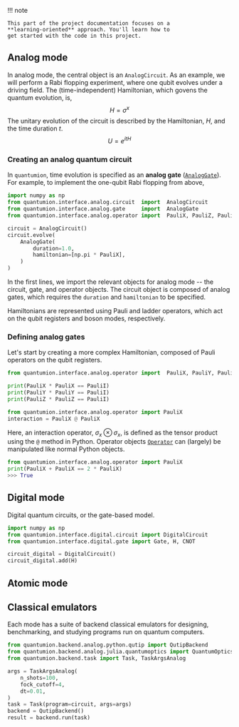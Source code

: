 !!! note

    This part of the project documentation focuses on a
    **learning-oriented** approach. You'll learn how to
    get started with the code in this project.


[//]: # (- Help newcomers with getting started)

[//]: # (- Teach readers about your library by making them)

[//]: # (    write code)

[//]: # (- Inspire confidence through examples that work for)

[//]: # (    everyone, repeatably)

[//]: # (- Give readers an immediate sense of achievement)

[//]: # (- Show concrete examples, no abstractions)

[//]: # (- Provide the minimum necessary explanation)

[//]: # (- Avoid any distractions)


## Analog mode
In analog mode, the central object is an `AnalogCircuit`. 
As an example, we will perform a Rabi flopping experiment, where one qubit evolves under a driving field.
The (time-independent) Hamiltonian, which govens the quantum evolution, is,
$$
H = \sigma^x
$$
The unitary evolution of the circuit is described by the Hamiltonian, $H$, and the time duration $t$. 
$$
U = e^{i t H}
$$

### Creating an analog quantum circuit
In `quantumion`, time evolution is specified as an **analog gate** ([`AnalogGate`](reference.md)).
For example, to implement the one-qubit Rabi flopping from above,
```py
import numpy as np
from quantumion.interface.analog.circuit  import  AnalogCircuit
from quantumion.interface.analog.gate     import  AnalogGate
from quantumion.interface.analog.operator import  PauliX, PauliZ, PauliI

circuit = AnalogCircuit()
circuit.evolve(
    AnalogGate(
        duration=1.0, 
        hamiltonian=[np.pi * PauliX],
    )
)
```
In the first lines, we import the relevant objects for analog mode -- the circuit, gate, and operator objects.
The circuit object is composed of analog gates, which requires the `duration` and `hamiltonian` to be specified.

Hamiltonians are represented using Pauli and ladder operators, which act on the qubit registers and boson modes, respectively.

### Defining analog gates
Let's start by creating a more complex Hamiltonian, composed of Pauli operators on the qubit registers.
```py
from quantumion.interface.analog.operator import  PauliX, PauliY, PauliZ, PauliI

print(PauliX * PauliX == PauliI)
print(PauliY * PauliY == PauliI)
print(PauliZ * PauliZ == PauliI)
```

```py
from quantumion.interface.analog.operator import PauliX
interaction = PauliX @ PauliX
``` 
Here, an interaction operator, $\sigma_x \otimes \sigma_x$, 
is defined as the tensor product using the `@` method in Python.
Operator objects [`Operator`](reference.md) can (largely) be manipulated like normal Python objects.
```py
from quantumion.interface.analog.operator import PauliX
print(PauliX + PauliX == 2 * PauliX)
>>> True
``` 


## Digital mode
Digital quantum circuits, or the gate-based model.
```py
import numpy as np
from quantumion.interface.digital.circuit import DigitalCircuit
from quantumion.interface.digital.gate import Gate, H, CNOT

circuit_digital = DigitalCircuit()
circuit_digital.add(H)
```


## Atomic mode

## Classical emulators
Each mode has a suite of backend classical emulators for designing, 
benchmarking, and studying programs run on quantum computers.

```py
from quantumion.backend.analog.python.qutip import QutipBackend
from quantumion.backend.analog.julia.quantumoptics import QuantumOpticsBackend
from quantumion.backend.task import Task, TaskArgsAnalog

args = TaskArgsAnalog(
    n_shots=100,
    fock_cutoff=4,
    dt=0.01,
)
task = Task(program=circuit, args=args)
backend = QutipBackend()
result = backend.run(task)
```




